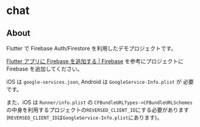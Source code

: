 # chat

## About

Flutter で Firebase Auth/Firestore を利用したデモプロジェクトです。

[Flutter アプリに Firebase を追加する | Firebase](https://firebase.google.com/docs/flutter/setup?hl=ja) を参考にプロジェクトに Firebase を追加してください。

iOS は `google-services.json`, Android は `GoogleService-Info.plist` が 必要です。

また、iOS は `Runner/info.plist` の `CFBundleURLTypes->CFBundleURLSchemes` の中身を利用するプロジェクトの`REVERSED_CLIENT_ID`にする必要があります
(`REVERSED_CLIENT_ID`は`GoogleService-Info.plist`にあります)。
